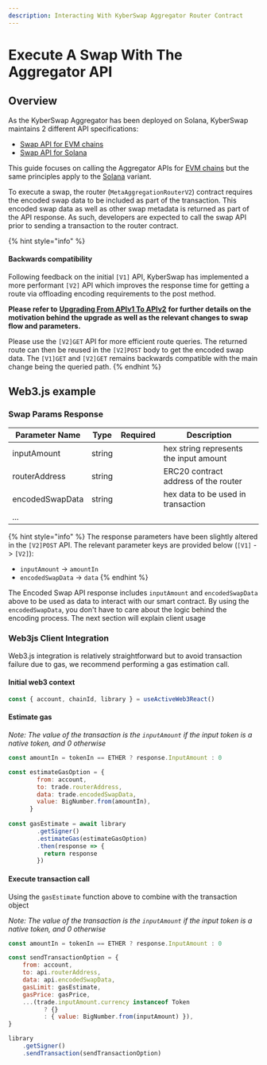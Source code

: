 ```yaml
---
description: Interacting With KyberSwap Aggregator Router Contract
---
```


# Execute A Swap With The Aggregator API

## Overview

As the KyberSwap Aggregator has been deployed on Solana, KyberSwap maintains 2 different API specifications:

* [Swap API for EVM chains](../aggregator-api-specification/evm-swaps.md)
* [Swap API for Solana](../aggregator-api-specification/solana-swaps.md)

This guide focuses on calling the Aggregator APIs for [EVM chains](../aggregator-api-specification/evm-swaps.md) but the same principles apply to the [Solana](../aggregator-api-specification/solana-swaps.md) variant.&#x20;

To execute a swap, the router (`MetaAggregationRouterV2`) contract requires the encoded swap data to be included as part of the transaction. This encoded swap data as well as other swap metadata is returned as part of the API response. As such, developers are expected to call the swap API prior to sending a transaction to the router contract.

{% hint style="info" %}
#### Backwards compatibility

Following feedback on the initial `[V1]` API, KyberSwap has implemented a more performant `[V2]` API which improves the response time for getting a route via offloading encoding requirements to the post method.

**Please refer to** [**Upgrading From APIv1 To APIv2**](upgrading-from-apiv1-to-apiv2.md) **for further details on the motivation behind the upgrade as well as the relevant changes to swap flow and parameters.**

Please use the `[V2]GET` API for more efficient route queries. The returned route can then be reused in the `[V2]POST` body to get the encoded swap data. The `[V1]GET` and `[V2]GET` remains backwards compatible with the main change being the queried path.
{% endhint %}

## Web3.js example

### Swap Params Response[​](https://docs.kyberswap.com/Aggregator/implement-a-swap#swap-params-response) <a href="#swap-params-response" id="swap-params-response"></a>

| Parameter Name  | Type   | Required | Description                            |
| --------------- | ------ | -------- | -------------------------------------- |
| inputAmount     | string |          | hex string represents the input amount |
| routerAddress   | string |          | ERC20 contract address of the router   |
| encodedSwapData | string |          | hex data to be used in transaction     |
| ...             |        |          |                                        |

{% hint style="info" %}
The response parameters have been slightly altered in the `[V2]POST` API. The relevant parameter keys are provided below (`[V1]` -> `[V2]`):

* `inputAmount` -> `amountIn`
* `encodedSwapData` -> `data`
{% endhint %}

The Encoded Swap API response includes `inputAmount` and `encodedSwapData` above to be used as data to interact with our smart contract. By using the `encodedSwapData`, you don't have to care about the logic behind the encoding process. The next section will explain client usage

### Web3js Client Integration[​](https://docs.kyberswap.com/Aggregator/implement-a-swap#web3js-client-integration) <a href="#web3js-client-integration" id="web3js-client-integration"></a>

Web3.js integration is relatively straightforward but to avoid transaction failure due to gas, we recommend performing a gas estimation call.

#### Initial web3 context[​](https://docs.kyberswap.com/Aggregator/implement-a-swap#initial-web3-context) <a href="#initial-web3-context" id="initial-web3-context"></a>

```javascript
const { account, chainId, library } = useActiveWeb3React()
```

#### Estimate gas[​](https://docs.kyberswap.com/Aggregator/implement-a-swap#estimate-gas) <a href="#estimate-gas" id="estimate-gas"></a>

_Note: The value of the transaction is the `inputAmount` if the input token is a native token, and 0 otherwise_

```javascript
const amountIn = tokenIn == ETHER ? response.InputAmount : 0

const estimateGasOption = {
        from: account,
        to: trade.routerAddress,
        data: trade.encodedSwapData,
        value: BigNumber.from(amountIn),
      }
      
const gasEstimate = await library
        .getSigner()
        .estimateGas(estimateGasOption)
        .then(response => {
          return response
        })
```

#### Execute transaction call[​](https://docs.kyberswap.com/Aggregator/implement-a-swap#execute-transaction-call) <a href="#execute-transaction-call" id="execute-transaction-call"></a>

Using the `gasEstimate` function above to combine with the transaction object

_Note: The value of the transaction is the `inputAmount` if the input token is a native token, and 0 otherwise_

```javascript
const amountIn = tokenIn == ETHER ? response.InputAmount : 0

const sendTransactionOption = {
    from: account,
    to: api.routerAddress,
    data: api.encodedSwapData,
    gasLimit: gasEstimate,
    gasPrice: gasPrice,
    ...(trade.inputAmount.currency instanceof Token
          ? {}
          : { value: BigNumber.from(inputAmount) }),
}

library
    .getSigner()
    .sendTransaction(sendTransactionOption)
```
